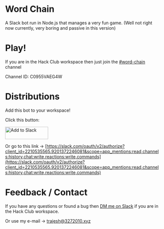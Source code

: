 # Word Chain
A Slack bot run in Node.js that manages a very fun game. (Well not right now currently, very boring and passive in this version)

# Play!
If you are in the Hack Club workspace then just join the [#word-chain](https://app.slack.com/client/T0266FRGM/C0955VAEG4W) channel

Channel ID: C0955VAEG4W

# Distributions
Add this bot to your workspace!

Click this button:

<a href="https://slack.com/oauth/v2/authorize?client_id=2210535565.9201372246081&scope=app_mentions:read,channels:history,chat:write,reactions:write,commands&user_scope="><img alt="Add to Slack" height="40" width="139" src="https://platform.slack-edge.com/img/add_to_slack.png" srcSet="https://platform.slack-edge.com/img/add_to_slack.png 1x, https://platform.slack-edge.com/img/add_to_slack@2x.png 2x" /></a>

Or go to this link -> [https://slack.com/oauth/v2/authorize?client_id=2210535565.9201372246081&scope=app_mentions:read,channels:history,chat:write,reactions:write,commands](https://slack.com/oauth/v2/authorize?client_id=2210535565.9201372246081&scope=app_mentions:read,channels:history,chat:write,reactions:write,commands)

# Feedback / Contact
If you have any questions or found a bug then [DM me on Slack](https://hackclub.slack.com/team/U08UTM44MS6) if you are in the Hack Club workspace.

Or use my e-mail -> trajesh@3272010.xyz
